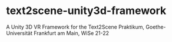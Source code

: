 # text2scene-unity3d-framework
A Unity 3D VR Framework for the Text2Scene Praktikum, Goethe-Universität Frankfurt am Main, WiSe 21-22
